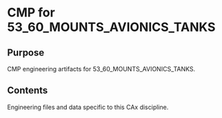# CMP for 53_60_MOUNTS_AVIONICS_TANKS

## Purpose
CMP engineering artifacts for 53_60_MOUNTS_AVIONICS_TANKS.

## Contents
Engineering files and data specific to this CAx discipline.
